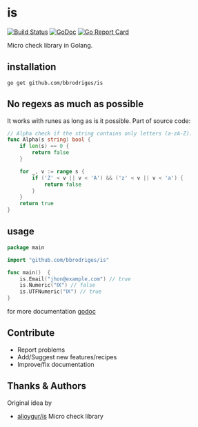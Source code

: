 # is

[![Build Status](https://travis-ci.org/bbrodriges/is.svg?branch=master)](https://travis-ci.org/bbrodriges/is)
[![GoDoc](https://godoc.org/github.com/bbrodriges/is?status.svg)](https://godoc.org/github.com/bbrodriges/is)
[![Go Report Card](https://goreportcard.com/badge/github.com/bbrodriges/is)](https://goreportcard.com/report/github.com/bbrodriges/is)

Micro check library in Golang. 

## installation

`go get github.com/bbrodriges/is`

## No regexs as much as possible

It works with runes as long as is it possible.
Part of source code:

```go
// Alpha check if the string contains only letters (a-zA-Z).
func Alpha(s string) bool {
	if len(s) == 0 {
		return false
	}

	for _, v := range s {
		if ('Z' < v || v < 'A') && ('z' < v || v < 'a') {
			return false
		}
	}
	return true
}
```

## usage

```go
package main

import "github.com/bbrodriges/is"

func main()  {
    is.Email("jhon@example.com") // true
    is.Numeric("Ⅸ") // false
    is.UTFNumeric("Ⅸ") // true
}
```

for more documentation [godoc](https://godoc.org/github.com/bbrodriges/is)

## Contribute

- Report problems
- Add/Suggest new features/recipes
- Improve/fix documentation

## Thanks & Authors

Original idea by

- [alioygur/is](https://github.com/alioygur/is) Micro check library